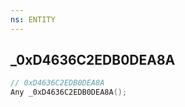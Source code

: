 ```yaml
---
ns: ENTITY
---
```

## _0xD4636C2EDB0DEA8A

```c
// 0xD4636C2EDB0DEA8A
Any _0xD4636C2EDB0DEA8A();
```

